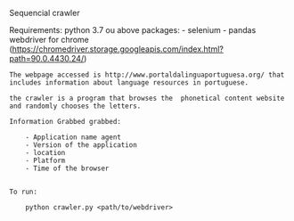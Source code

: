 
Sequencial crawler

Requirements:
	python 3.7 ou above
	packages:
		- selenium
		- pandas
	webdriver for chrome (https://chromedriver.storage.googleapis.com/index.html?path=90.0.4430.24/)
	
	
	The webpage accessed is http://www.portaldalinguaportuguesa.org/ that includes information about language resources in portuguese.
	
	the crawler is a program that browses the  phonetical content website and randomly chooses the letters.
	
	Information Grabbed grabbed:
	
		- Application name agent
		- Version of the application
		- location
		- Platform
		- Time of the browser
		
		
	To run:
	
		python crawler.py <path/to/webdriver>
	